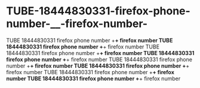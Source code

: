 # TUBE-18444830331-firefox-phone-number-__-firefox-number-
TUBE 18444830331 firefox phone number +__+ firefox number TUBE 18444830331 firefox phone number +__+ firefox number TUBE 18444830331 firefox phone number +__+ firefox number TUBE 18444830331 firefox phone number +__+ firefox number TUBE 18444830331 firefox phone number +__+ firefox number TUBE 18444830331 firefox phone number +__+ firefox number TUBE 18444830331 firefox phone number +__+ firefox number TUBE 18444830331 firefox phone number +__+ firefox number 
